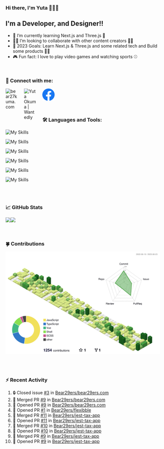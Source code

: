 ### Hi there, I'm Yuta 🤟🏻🐻

## I'm a Developer, and Designer!!

- 🌱 I’m currently learning Next.js and Three.js 🤣
- 👬🏻 I’m looking to collaborate with other content creators 👋🏻
- 🥅 2023 Goals: Learn Next.js & Three.js and some related tech and Build some products 💪🏻
- 🎮 Fun fact: I love to play video games and watching sports ⚾️

<br />

### :wave: Connect with me:

[<img align="left" alt="bear27kuma.com" width="40px" src="https://user-images.githubusercontent.com/39920490/156489586-f125813b-e344-46d6-9306-f5786684b976.jpg" style="margin-right: 20px;" />](https://bear29ers.github.io/)
[<img align="left" alt="Yuta Okuma | Wantedly" width="40px" src="https://user-images.githubusercontent.com/39920490/156489528-fdc520d6-10f1-43b6-8bf8-fadf8dcf1a90.jpg" style="margin-right: 20px;" />](https://www.wantedly.com/id/yuta_okuma_b)
[<img align="left" alt="Yuta Okuma | Facebook" width="40px" src="https://github.com/github/explore/blob/main/topics/facebook/facebook.png?raw=true" style="margin-right: 20px;" />](https://www.facebook.com/kumakuma1129/)

[//]: # '[<img align="left" alt="Yuta Okuma | Instagram" width="40px" src="https://github.com/github/explore/blob/main/topics/instagram/instagram.png?raw=true" />](https://www.instagram.com/bear_27earl/)'

<br />
<br />
<br />
<br />

### :hammer_and_wrench: Languages and Tools:

![My Skills](https://skillicons.dev/icons?i=html,css,sass,tailwind,bootstrap,js)

![My Skills](https://skillicons.dev/icons?i=ts,jquery,react,nextjs,vercel,vue)

![My Skills](https://skillicons.dev/icons?i=nodejs,express,jest,php,laravel,mysql)

![My Skills](https://skillicons.dev/icons?i=docker,git,github,githubactions,aws,linux)

![My Skills](https://skillicons.dev/icons?i=vim,neovim,lua,md,idea,vscode)

![My Skills](https://skillicons.dev/icons?i=atom,webpack,xd,ps,ai,ae)

<br />
<br />

### :chart_with_upwards_trend: GitHub Stats

<div style="display: flex;">
    <a href="https://github.com/Bear29ers">
        <img height="200px;" src="https://github-readme-stats.vercel.app/api?username=Bear29ers&show_icons=true&theme=bear">
    </a>
    <a href="https://github.com/Bear29ers">
        <img height="200px" src="https://github-readme-stats.vercel.app/api/top-langs/?username=Bear29ers&langs_count=6&layout=compact&theme=bear">
    </a>
</div>

<br />
<br />

### :four_leaf_clover: Contributions

![](./profile-3d-contrib/profile-green-animate.svg)

<br />
<br />

### :zap: Recent Activity

<!--START_SECTION:activity-->

1. 🔒 Closed issue [#3](https://github.com/Bear29ers/bear29ers.com/issues/3) in [Bear29ers/bear29ers.com](https://github.com/Bear29ers/bear29ers.com)
2. 🎉 Merged PR [#9](https://github.com/Bear29ers/bear29ers.com/pull/9) in [Bear29ers/bear29ers.com](https://github.com/Bear29ers/bear29ers.com)
3. 💪 Opened PR [#9](https://github.com/Bear29ers/bear29ers.com/pull/9) in [Bear29ers/bear29ers.com](https://github.com/Bear29ers/bear29ers.com)
4. 💪 Opened PR [#1](https://github.com/Bear29ers/flexibble/pull/1) in [Bear29ers/flexibble](https://github.com/Bear29ers/flexibble)
5. 🎉 Merged PR [#11](https://github.com/Bear29ers/jest-tax-app/pull/11) in [Bear29ers/jest-tax-app](https://github.com/Bear29ers/jest-tax-app)
6. 💪 Opened PR [#11](https://github.com/Bear29ers/jest-tax-app/pull/11) in [Bear29ers/jest-tax-app](https://github.com/Bear29ers/jest-tax-app)
7. 🎉 Merged PR [#10](https://github.com/Bear29ers/jest-tax-app/pull/10) in [Bear29ers/jest-tax-app](https://github.com/Bear29ers/jest-tax-app)
8. 💪 Opened PR [#10](https://github.com/Bear29ers/jest-tax-app/pull/10) in [Bear29ers/jest-tax-app](https://github.com/Bear29ers/jest-tax-app)
9. 🎉 Merged PR [#9](https://github.com/Bear29ers/jest-tax-app/pull/9) in [Bear29ers/jest-tax-app](https://github.com/Bear29ers/jest-tax-app)
10. 💪 Opened PR [#9](https://github.com/Bear29ers/jest-tax-app/pull/9) in [Bear29ers/jest-tax-app](https://github.com/Bear29ers/jest-tax-app)

<!--END_SECTION:activity-->

